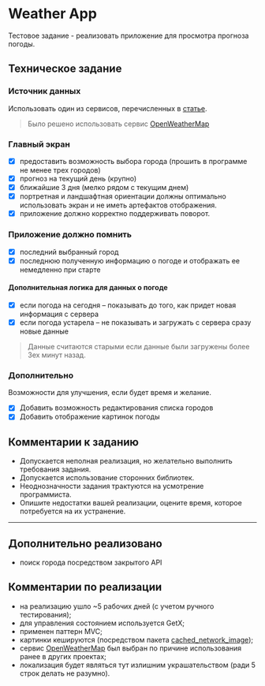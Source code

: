 # Weather App
Тестовое задание - реализовать приложение для просмотра прогноза погоды.

## Техническое задание
### Источник данных
Использовать один из сервисов, перечисленных в [статье](https://nordicapis.com/6-best-free-and-paid-weather-apis/).

> Было решено использовать сервис [OpenWeatherMap](https://openweathermap.org/)

### Главный экран
- [x] предоставить возможность выбора города (прошить в программе не менее трех городов)
- [x] прогноз на текущий день (крупно)
- [x] ближайшие 3 дня (мелко рядом с текущим днем)
- [x] портретная и ландшафтная ориентации должны оптимально использовать экран и не иметь артефактов отображения.
- [x] приложение должно корректно поддерживать поворот.

### Приложение должно помнить
- [x] последний выбранный город
- [x] последнюю полученную информацию о погоде и отображать ее немедленно при старте

#### Дополнительная логика для данных о погоде
- [x] если погода на сегодня – показывать до того, как придет новая информация с сервера
- [x] если погода устарела – не показывать и загружать с сервера сразу новые данные

> Данные считаются старыми если данные были загружены более 3ех минут назад.

### Дополнительно
Возможности для улучшения, если будет время и желание.

- [x] Добавить возможность редактирования списка городов
- [x] Добавить отображение картинок погоды

## Комментарии к заданию

- Допускается неполная реализация, но желательно выполнить требования задания.
- Допускается использование сторонних библиотек.
- Неоднозначности задания трактуются на усмотрение программиста.
- Опишите недостатки вашей реализации, оцените время, которое потребуется на их устранение.
---    

## Дополнительно реализовано
- поиск города посредством закрытого API

## Комментарии по реализации
- на реализацию ушло ~5 рабочих дней (с учетом ручного тестирования);
- для управления состоянием используется GetX;
- применен паттерн MVC;
- картинки кешируются (посредством пакета [cached_network_image](https://pub.dev/packages/cached_network_image));
- сервис [OpenWeatherMap](https://openweathermap.org/) был выбран по причине использования ранее в других проектах;
- локализация будет являться тут излишним украшательством (ради 5 строк делать не разумно).
